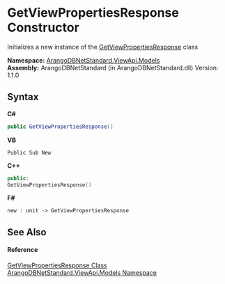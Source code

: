 # GetViewPropertiesResponse Constructor 
 

Initializes a new instance of the <a href="fbc72bfc-07c1-dc3a-94a6-44406de694d6">GetViewPropertiesResponse</a> class

**Namespace:**&nbsp;<a href="23bbeb16-c099-4f2c-4dad-2e67e1a19df4">ArangoDBNetStandard.ViewApi.Models</a><br />**Assembly:**&nbsp;ArangoDBNetStandard (in ArangoDBNetStandard.dll) Version: 1.1.0

## Syntax

**C#**<br />
``` C#
public GetViewPropertiesResponse()
```

**VB**<br />
``` VB
Public Sub New
```

**C++**<br />
``` C++
public:
GetViewPropertiesResponse()
```

**F#**<br />
``` F#
new : unit -> GetViewPropertiesResponse
```


## See Also


#### Reference
<a href="fbc72bfc-07c1-dc3a-94a6-44406de694d6">GetViewPropertiesResponse Class</a><br /><a href="23bbeb16-c099-4f2c-4dad-2e67e1a19df4">ArangoDBNetStandard.ViewApi.Models Namespace</a><br />